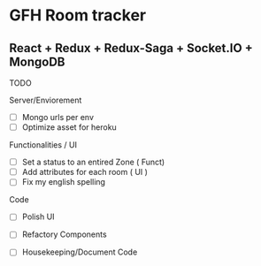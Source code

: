 # GFH Room tracker 
## React + Redux + Redux-Saga + Socket.IO + MongoDB

TODO

Server/Enviorement
- [ ] Mongo urls per env
- [ ] Optimize asset for heroku

Functionalities / UI
- [ ] Set a status to an entired Zone ( Funct)
- [ ] Add attributes for each room ( UI )
- [ ] Fix my english spelling

Code
- [ ] Polish UI
- [ ] Refactory Components
- [ ] Housekeeping/Document Code



